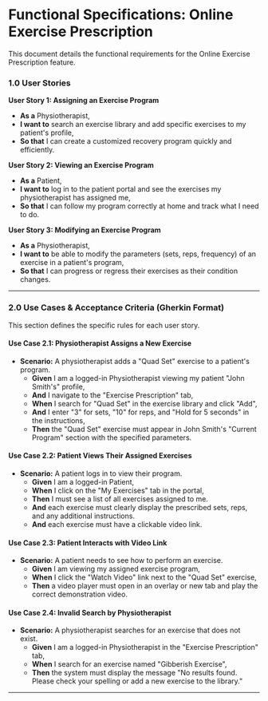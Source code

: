 # Functional Specifications: Online Exercise Prescription

This document details the functional requirements for the Online Exercise Prescription feature.

### 1.0 User Stories

**User Story 1: Assigning an Exercise Program**
* **As a** Physiotherapist,
* **I want to** search an exercise library and add specific exercises to my patient's profile,
* **So that** I can create a customized recovery program quickly and efficiently.

**User Story 2: Viewing an Exercise Program**
* **As a** Patient,
* **I want to** log in to the patient portal and see the exercises my physiotherapist has assigned me,
* **So that** I can follow my program correctly at home and track what I need to do.

**User Story 3: Modifying an Exercise Program**
* **As a** Physiotherapist,
* **I want to** be able to modify the parameters (sets, reps, frequency) of an exercise in a patient's program,
* **So that** I can progress or regress their exercises as their condition changes.

---

### 2.0 Use Cases & Acceptance Criteria (Gherkin Format)

This section defines the specific rules for each user story.

#### **Use Case 2.1: Physiotherapist Assigns a New Exercise**

* **Scenario:** A physiotherapist adds a "Quad Set" exercise to a patient's program.
    * **Given** I am a logged-in Physiotherapist viewing my patient "John Smith's" profile,
    * **And** I navigate to the "Exercise Prescription" tab,
    * **When** I search for "Quad Set" in the exercise library and click "Add",
    * **And** I enter "3" for sets, "10" for reps, and "Hold for 5 seconds" in the instructions,
    * **Then** the "Quad Set" exercise must appear in John Smith's "Current Program" section with the specified parameters.

#### **Use Case 2.2: Patient Views Their Assigned Exercises**

* **Scenario:** A patient logs in to view their program.
    * **Given** I am a logged-in Patient,
    * **When** I click on the "My Exercises" tab in the portal,
    * **Then** I must see a list of all exercises assigned to me.
    * **And** each exercise must clearly display the prescribed sets, reps, and any additional instructions.
    * **And** each exercise must have a clickable video link.

#### **Use Case 2.3: Patient Interacts with Video Link**

* **Scenario:** A patient needs to see how to perform an exercise.
    * **Given** I am viewing my assigned exercise program,
    * **When** I click the "Watch Video" link next to the "Quad Set" exercise,
    * **Then** a video player must open in an overlay or new tab and play the correct demonstration video.

#### **Use Case 2.4: Invalid Search by Physiotherapist**

* **Scenario:** A physiotherapist searches for an exercise that does not exist.
    * **Given** I am a logged-in Physiotherapist in the "Exercise Prescription" tab,
    * **When** I search for an exercise named "Gibberish Exercise",
    * **Then** the system must display the message "No results found. Please check your spelling or add a new exercise to the library."

---
